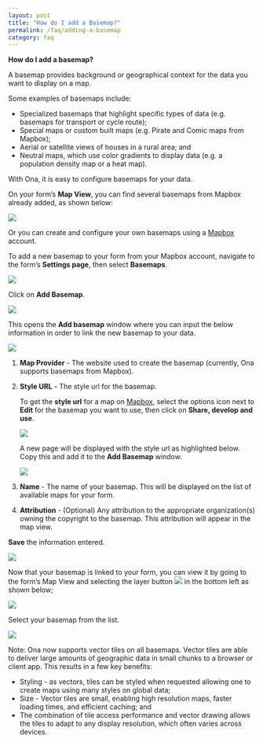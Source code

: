 ```yaml
---
layout: post
title: "How do I add a Basemap?"
permalink: /faq/adding-a-basemap
category: faq
---
```


**How do I add a basemap?**

A basemap provides background or geographical context for the data you want to display on a map.  

Some examples of basemaps include: 
  * Specialized basemaps that highlight specific types of data (e.g. basemaps for transport or cycle route);
  * Special maps or custom built maps (e.g. Pirate and Comic maps from Mapbox);
  * Aerial or satellite views of houses in a rural area; and
  * Neutral maps, which use color gradients to display data (e.g. a population density map or a heat map).

With Ona, it is easy to configure basemaps for your data.

On your form’s **Map View**, you can find several basemaps from Mapbox already added, as shown below:

![](/content/screenshots/faq/faq-basemaps-1.png)

Or you can create and configure your own basemaps using a [Mapbox](https://www.mapbox.com/) account. 

To add a new basemap to your form from your Mapbox account, navigate to the form’s **Settings page**, then select **Basemaps**.

![](/content/screenshots/faq/faq-basemaps-2.png)

Click on **Add Basemap**.

![](/content/screenshots/faq/faq-basemaps-3.png)

This opens the **Add basemap** window where you can input the below information in order to link the new basemap to your data. 

![](/content/screenshots/faq/faq-basemaps-4.png)

   1. **Map Provider** - The website used to create the basemap (currently, Ona supports basemaps from Mapbox).
   2. **Style URL** - The style url for the basemap.

      To get the **style url** for a map on [Mapbox](https://www.mapbox.com/), select the options icon next to **Edit** for the basemap you want to use, then click on **Share, develop and use**.

      ![](/content/screenshots/faq/faq-basemaps-5.png)

       A new page will be displayed with the style url as highlighted below. Copy this and add it to the **Add Basemap** window.

       ![](/content/screenshots/faq/faq-basemaps-6.png)

   3. **Name** - The name of your basemap. This will be displayed on the list of available maps for your form.
   4. **Attribution** - (Optional) Any attribution to the appropriate organization(s) owning the copyright to the basemap. This attribution will appear in the map view. 

**Save** the information entered.

![](/content/screenshots/faq/faq-basemaps-7.png)

Now that your basemap is linked to your form, you can view it by going to the form’s Map View and selecting the layer button 
![](/content/screenshots/faq/faq-basemaps-8.png) in the bottom left as shown below;

![](/content/screenshots/faq/faq-basemaps-9.png)

Select your basemap from the list.

![](/content/screenshots/faq/faq-basemaps-10.png)

>
Note: Ona now supports vector tiles on all basemaps. Vector tiles are able to deliver large amounts of geographic data in small chunks to a browser or client app. This results in a few key benefits:
   * Styling - as vectors, tiles can be styled when requested allowing one to create maps using many styles on global data;
   * Size - Vector tiles are small, enabling high resolution maps, faster loading times, and efficient caching; and
   * The combination of tile access performance and vector drawing allows the tiles to adapt to any display resolution, which often varies across devices.

